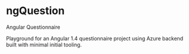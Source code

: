 # ngQuestion
Angular Questionnaire

Playground for an Angular 1.4 questionnaire project using Azure backend built with minimal initial tooling.
